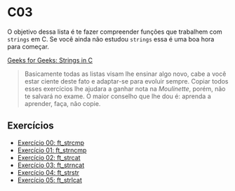# C03

O objetivo dessa lista é te fazer compreender funções que trabalhem com `strings` em C. Se você ainda não estudou `strings` essa é uma boa hora para começar.

[Geeks for Geeks: Strings in C](https://www.geeksforgeeks.org/strings-in-c/)

> Basicamente todas as listas visam lhe ensinar algo novo, cabe a você estar ciente deste fato e adaptar-se para evoluir sempre. Copiar todos esses exercícios lhe ajudara a ganhar nota na _Moulinette_, porém, não te salvará no exame. O maior conselho que lhe dou é: aprenda a aprender, faça, não copie.



## Exercícios

- [Exercício 00: ft_strcmp](./ex00/)
- [Exercício 01: ft_strncmp](./ex01/)
- [Exercício 02: ft_strcat](./ex02/)
- [Exercício 03: ft_strncat](./ex03/)
- [Exercício 04: ft_strstr](./ex04/)
- [Exercício 05: ft_strlcat](./ex05/)
